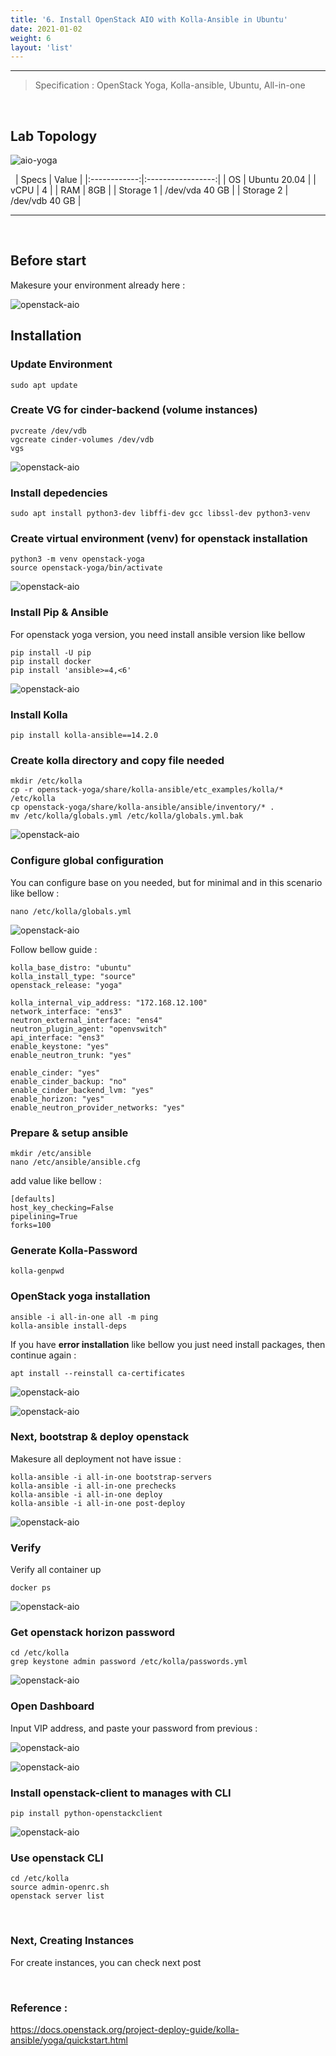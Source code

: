 ```yaml
---
title: '6. Install OpenStack AIO with Kolla-Ansible in Ubuntu'
date: 2021-01-02
weight: 6
layout: 'list'
---
```

---
> Specification : OpenStack Yoga, Kolla-ansible, Ubuntu, All-in-one


&nbsp;
## **Lab Topology**
![aio-yoga](./images/aio-yoga.png)


&nbsp;
|  Specs  |       Value       |
|:------------:|:-----------------:|
| OS | Ubuntu 20.04   |
| vCPU | 4    |
| RAM | 8GB    |
| Storage 1 | /dev/vda 40 GB    |
| Storage 2 | /dev/vdb 40 GB    |

---

&nbsp;

## **Before start**
Makesure your environment already here :

![openstack-aio](./images/1.png)


## **Installation**
### Update Environment 
```
sudo apt update
```

### Create VG for cinder-backend (volume instances)

```
pvcreate /dev/vdb
vgcreate cinder-volumes /dev/vdb
vgs
```

![openstack-aio](./images/2.png)

### Install depedencies
```
sudo apt install python3-dev libffi-dev gcc libssl-dev python3-venv
```


### Create virtual environment (venv) for openstack installation

```
python3 -m venv openstack-yoga
source openstack-yoga/bin/activate
```

![openstack-aio](./images/3.png)


### Install Pip & Ansible
For openstack yoga version, you need install ansible version like bellow

```
pip install -U pip
pip install docker
pip install 'ansible>=4,<6'
```

![openstack-aio](./images/4.png)


### Install Kolla

```
pip install kolla-ansible==14.2.0
```



### Create kolla directory and copy file needed

```
mkdir /etc/kolla
cp -r openstack-yoga/share/kolla-ansible/etc_examples/kolla/* /etc/kolla
cp openstack-yoga/share/kolla-ansible/ansible/inventory/* .
mv /etc/kolla/globals.yml /etc/kolla/globals.yml.bak
```

![openstack-aio](./images/5.png)


### Configure global configuration
You can configure base on you needed, but for minimal and in this scenario like bellow :

```
nano /etc/kolla/globals.yml
```

![openstack-aio](./images/6.png)


Follow bellow guide :

```
kolla_base_distro: "ubuntu"
kolla_install_type: "source"
openstack_release: "yoga"

kolla_internal_vip_address: "172.168.12.100"
network_interface: "ens3"
neutron_external_interface: "ens4"
neutron_plugin_agent: "openvswitch"
api_interface: "ens3"
enable_keystone: "yes"
enable_neutron_trunk: "yes"

enable_cinder: "yes"
enable_cinder_backup: "no"
enable_cinder_backend_lvm: "yes"
enable_horizon: "yes"
enable_neutron_provider_networks: "yes"
```


### Prepare & setup ansible 

```
mkdir /etc/ansible
nano /etc/ansible/ansible.cfg
```

add value like bellow :

```
[defaults]
host_key_checking=False
pipelining=True
forks=100
```

### Generate Kolla-Password 

```
kolla-genpwd
```

### OpenStack yoga installation


```
ansible -i all-in-one all -m ping
kolla-ansible install-deps

```

If you have **error installation** like bellow you just need install packages, then continue again :

```
apt install --reinstall ca-certificates
```

![openstack-aio](./images/7-issue.png)

![openstack-aio](./images/8.png)


### Next, bootstrap & deploy openstack

Makesure all deployment not have issue :

```
kolla-ansible -i all-in-one bootstrap-servers
kolla-ansible -i all-in-one prechecks
kolla-ansible -i all-in-one deploy
kolla-ansible -i all-in-one post-deploy 
```

![openstack-aio](./images/9.png)


### Verify
Verify all container up 

```
docker ps 
```
![openstack-aio](./images/10.png)


### Get openstack horizon password


```
cd /etc/kolla
grep keystone admin password /etc/kolla/passwords.yml
```

![openstack-aio](./images/13.png)


### Open Dashboard
Input VIP address, and paste your password from previous :


![openstack-aio](./images/12.png)


![openstack-aio](./images/14.png)



### Install openstack-client to manages with CLI
```
pip install python-openstackclient
```

![openstack-aio](./images/11.png)

### Use openstack CLI 
```
cd /etc/kolla
source admin-openrc.sh
openstack server list 
```
&nbsp;

### **Next, Creating Instances**
For create instances, you can check next post 


&nbsp;
&nbsp;
###  Reference :

https://docs.openstack.org/project-deploy-guide/kolla-ansible/yoga/quickstart.html